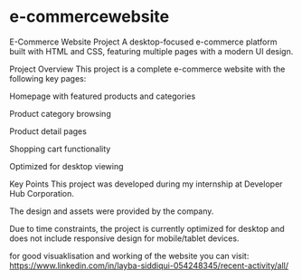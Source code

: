 # e-commercewebsite
E-Commerce Website Project A desktop-focused e-commerce platform built with HTML and CSS, featuring multiple pages with a modern UI design.

Project Overview This project is a complete e-commerce website with the following key pages:

Homepage with featured products and categories

Product category browsing

Product detail pages

Shopping cart functionality

Optimized for desktop viewing

Key Points This project was developed during my internship at Developer Hub Corporation.

The design and assets were provided by the company.

Due to time constraints, the project is currently optimized for desktop and does not include responsive design for mobile/tablet devices.

for good visuaklisation and working of the website you can visit:
https://www.linkedin.com/in/layba-siddiqui-054248345/recent-activity/all/

